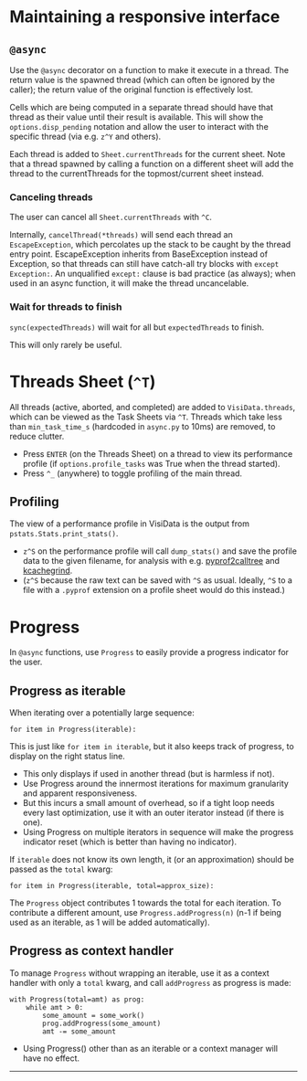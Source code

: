 
# Maintaining a responsive interface

## `@async`

Use the `@async` decorator on a function to make it execute in a thread.
The return value is the spawned thread (which can often be ignored by the caller); the return value of the original function is effectively lost.

Cells which are being computed in a separate thread should have that thread as their value until their result is available.
This will show the `options.disp_pending` notation and allow the user to interact with the specific thread (via e.g. `z^Y` and others).

Each thread is added to `Sheet.currentThreads` for the current sheet.
Note that a thread spawned by calling a function on a different sheet will add the thread to the currentThreads for the topmost/current sheet instead.

### Canceling threads

The user can cancel all `Sheet.currentThreads` with `^C`.

Internally, `cancelThread(*threads)` will send each thread an `EscapeException`, which percolates up the stack to be caught by the thread entry point.
EscapeException inherits from BaseException instead of Exception, so that threads can still have catch-all try blocks with `except Exception:`.
An unqualified `except:` clause is bad practice (as always); when used in an async function, it will make the thread uncancelable.

### Wait for threads to finish

`sync(expectedThreads)` will wait for all but `expectedThreads` to finish.

This will only rarely be useful.

# Threads Sheet (`^T`)

All threads (active, aborted, and completed) are added to `VisiData.threads`, which can be viewed as the Task Sheets via `^T`.
Threads which take less than `min_task_time_s` (hardcoded in `async.py` to 10ms) are removed, to reduce clutter.

- Press `ENTER` (on the Threads Sheet) on a thread to view its performance profile (if `options.profile_tasks` was True when the thread started).
- Press `^_` (anywhere) to toggle profiling of the main thread.

## Profiling

The view of a performance profile in VisiData is the output from `pstats.Stats.print_stats()`.
- `z^S` on the performance profile will call `dump_stats()` and save the profile data to the given filename, for analysis with e.g. [pyprof2calltree]() and [kcachegrind]().
- (`z^S` because the raw text can be saved with `^S` as usual.  Ideally, `^S` to a file with a `.pyprof` extension on a profile sheet would do this instead.)

# Progress

In `@async` functions, use `Progress` to easily provide a progress indicator for the user.

## Progress as iterable

When iterating over a potentially large sequence:

```
for item in Progress(iterable):
```

This is just like `for item in iterable`, but it also keeps track of progress, to display on the right status line.
- This only displays if used in another thread (but is harmless if not).
- Use Progress around the innermost iterations for maximum granularity and apparent responsiveness.
- But this incurs a small amount of overhead, so if a tight loop needs every last optimization, use it with an outer iterator instead (if there is one).
- Using Progress on multiple iterators in sequence will make the progress indicator reset (which is better than having no indicator).

If `iterable` does not know its own length, it (or an approximation) should be passed as the `total` kwarg:

```
for item in Progress(iterable, total=approx_size):
```

The `Progress` object contributes 1 towards the total for each iteration.
To contribute a different amount, use `Progress.addProgress(n)` (n-1 if being used as an iterable, as 1 will be added automatically).

## Progress as context handler

To manage `Progress` without wrapping an iterable, use it as a context handler with only a `total` kwarg, and call `addProgress` as progress is made:

```
with Progress(total=amt) as prog:
    while amt > 0:
        some_amount = some_work()
        prog.addProgress(some_amount)
        amt -= some_amount
```

- Using Progress() other than as an iterable or a context manager will have no effect.

---
